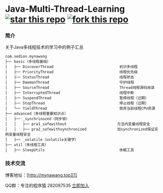 # Java-Multi-Thread-Learning [![star this repo](http://githubbadges.com/star.svg?user=mynawang&repo=Java-Multi-Thread-Learning&style=flat&color=fff&background=1081C1)](https://github.com/mynawang/Java-Multi-Thread-Learning) [![fork this repo](http://githubbadges.com/fork.svg?user=mynawang&repo=Java-Multi-Thread-Learning&style=flat&color=fff&background=1081C1)](https://github.com/mynawang/Java-Multi-Thread-Learning/fork)


### 简介

关于Java多线程技术的学习中的例子汇总

```
com.sedion.mynawang
├── basic（多线程基础）
│   ├── DiscoverThread                              初识多线程
│   ├── PriorityThread                              线程优先级
│   ├── StatusThread                                线程状态
│   ├── DaemonThread                                守护线程
│   ├── SourceThread                                Thread线程源码阅读
│   ├── InterruptedThread                           线程中断
│   ├── SuspendThread                               暂停线程（过期）
│   ├── StopThread                                  停止线程（过期）
│   └── YieldThread                                 放弃当前线程CPU资源
├── advanced（多线程重要知识点）
│   ├── _synchrinozed（同步锁）
│   │   ├── pra1_safewithout                       方法内变量线程安全
│   │   ├── pra2_safewithsynchronized              加synchronized保证实例变量线程安全
│   ├── _volatile（volatile关键字）
├── util（多线程工具）
│   ├── SleepUtils                                  休眠工具
```





### 技术交流

博客地址：[http://mynawang.top][1]

QQ群：专注的程序猿 282087535 [立即加入][2]


  [1]: http://mynawang.top
  [2]: http://shang.qq.com/wpa/qunwpa?idkey=632f7c11e0cb5dfc02231352205d9921c50e849a343e4010e4df1c25f59d2e90